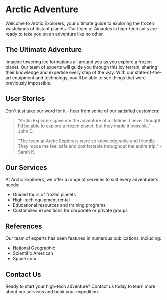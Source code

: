 <!--font:Barlow Condensed-->

# Arctic Adventure

Welcome to Arctic Explorers, your ultimate guide to exploring the frozen wastelands of distant planets. Our team of Ainautes in high-tech suits are ready to take you on an adventure like no other.

## The Ultimate Adventure

Imagine towering ice formations all around you as you explore a frozen planet. Our team of experts will guide you through this icy terrain, sharing their knowledge and expertise every step of the way. With our state-of-the-art equipment and technology, you'll be able to see things that were previously impossible.

## User Stories

Don't just take our word for it - hear from some of our satisfied customers:

> "Arctic Explorers gave me the adventure of a lifetime. I never thought I'd be able to explore a frozen planet, but they made it possible." - John D.

> "The team at Arctic Explorers were so knowledgeable and friendly. They made me feel safe and comfortable throughout the entire trip." - Sarah K.

## Our Services

At Arctic Explorers, we offer a range of services to suit every adventurer's needs:

-   Guided tours of frozen planets
-   High-tech equipment rental
-   Educational resources and training programs
-   Customized expeditions for corporate or private groups

## References

Our team of experts has been featured in numerous publications, including:

-   National Geographic
-   Scientific American
-   Space.com

## Contact Us

Ready to start your high-tech adventure? Contact us today to learn more about our services and book your expedition.

<!--

Write me content for website with wallpaper which alt text is:

"A group of Ainautes in high-tech suits exploring a frozen wasteland on a distant planet, with towering ice formations all around them."

The name/title of the page should not be 1:1 copy of the alt text but rather a real content of the website which is using this wallpaper.

- Use markdown format
- Start with heading
- Heading should be short and concise
- The content should look like a real website
- The website should not be about the wallpaper, wallpaper is just a related background
- Heading should be contain work "wallpaper" or "background"
- Include real sections like references, contact, user stories, etc. use things relevant to the page purpose.
- Feel free to use structure like headings, bullets, numbering, blockquotes, paragraphs, horizontal lines, etc.
- You can use formatting like bold or _italic_
- You can include UTF-8 emojis
- Links should be only #hash anchors (and you can refer to the document itself)
- Do not include images


---


# Arctic Explorers: A High-Tech Adventure

Welcome to Arctic Explorers, your ultimate guide to exploring the frozen wastelands of distant planets. Our team of Ainautes in high-tech suits are ready to take you on an adventure like no other.

## The Ultimate Adventure

Imagine towering ice formations all around you as you explore a frozen planet. Our team of experts will guide you through this icy terrain, sharing their knowledge and expertise every step of the way. With our state-of-the-art equipment and technology, you'll be able to see things that were previously impossible.

## User Stories

Don't just take our word for it - hear from some of our satisfied customers:

> "Arctic Explorers gave me the adventure of a lifetime. I never thought I'd be able to explore a frozen planet, but they made it possible." - John D.

> "The team at Arctic Explorers were so knowledgeable and friendly. They made me feel safe and comfortable throughout the entire trip." - Sarah K.

## Our Services

At Arctic Explorers, we offer a range of services to suit every adventurer's needs:

- Guided tours of frozen planets
- High-tech equipment rental
- Educational resources and training programs
- Customized expeditions for corporate or private groups

## References

Our team of experts has been featured in numerous publications, including:

- National Geographic
- Scientific American
- Space.com

## Contact Us

Ready to start your high-tech adventure? Contact us today to learn more about our services and book your expedition.

-->

